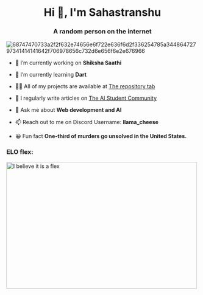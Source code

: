 <h1 align="center">Hi 👋, I'm Sahastranshu</h1>
<h3 align="center">A random person on the internet </h3>

![68747470733a2f2f632e74656e6f722e636f6d2f336254785a34486472797341414141642f706978656c732d6e656f6e2e676966](https://user-images.githubusercontent.com/119114162/224994258-80e12746-1bc3-4502-ac06-52570e2c7a83.gif)


- 🔭 I’m currently working on **Shiksha Saathi**

- 🌱 I’m currently learning **Dart**

- 👨‍💻 All of my projects are available at [The repository tab](https://github.com/Llama-Cheese?tab=repositories)

- 📝 I regularly write articles on [The AI Student Community](https://forum.aistudent.community)

- 💬 Ask me about **Web development and AI**

- 📫 Reach out to me on Discord Username: **llama_cheese**

- 😀 Fun fact **One-third of murders go unsolved in the United States.**


<h3 align="left">ELO flex:</h3>
<img src="https://www.codewars.com/users/__Anonymous__123/badges/large" alt="I believe it is a flex" width="500" height="333">


